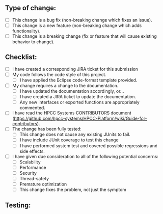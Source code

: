 <!-- Thank you for submitting a pull request to the hpcc4j project

 PLEASE READ the following before proceeding.

 This project only accepts pull requests related to open JIRA issues (https://track.hpccsystems.com/).
 If suggesting a new feature or change, please discuss it in a JIRA issue first.
 If fixing a bug, there should be an issue describing it with steps to reproduce.
 The title line of the pull request (and of each commit within it) should refer to the
 associated issue using the format:

 hpcc4j-nnnnn Short description of issue

 This will allow the Jira ticket to be automatically updated to refer to this pull request,and
 and will ensure that the automatically-generated changelog is properly formatted.
 Where a pull request contains a single commit the pull request title will be set automatically,
 assuming that the commit has followed the proper guidelines.

 Please go over all the following points, and check-off all the items that apply (after pull request has been created)
-->

## Type of change:
- [ ] This change is a bug fix (non-breaking change which fixes an issue).
- [ ] This change is a new feature (non-breaking change which adds functionality).
- [ ] This change is a breaking change (fix or feature that will cause existing behavior to change).

## Checklist:
- [ ] I have created a corresponding JIRA ticket for this submission
- [ ] My code follows the code style of this project.
  - [ ] I have applied the Eclipse code-format template provided.
- [ ] My change requires a change to the documentation.
  - [ ] I have updated the documentation accordingly, or...
  - [ ] I have created a JIRA ticket to update the documentation.
  - [ ] Any new interfaces or exported functions are appropriately commented.
- [ ] I have read the HPCC Systems CONTRIBUTORS document (https://github.com/hpcc-systems/HPCC-Platform/wiki/Guide-for-contributors).
- [ ] The change has been fully tested:
  - [ ] This change does not cause any existing JUnits to fail.
  - [ ] I have include JUnit coverage to test this change
  - [ ] I have performed system test and covered possible regressions and side effects.
- [ ] I have given due consideration to all of the following potential concerns:
  - [ ] Scalability
  - [ ] Performance
  - [ ] Security
  - [ ] Thread-safety
  - [ ] Premature optimization
  - [ ] This change fixes the problem, not just the symptom

## Testing:
<!-- Please describe how this change has been tested.-->

<!-- Thank you for taking the time to submit this pull request and to answer all of the above-->
